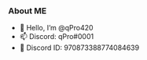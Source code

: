### About ME
- 👋 Hello, I’m @qPro420 
- 📫 Discord: qPro#0001
- 📝 Discord ID: 970873388774084639

<!---
qPro420/qPro420 is a ✨ special ✨ repository because its `README.md` (this file) appears on your GitHub profile.
You can click the Preview link to take a look at your changes.
--->
